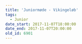 ```yaml
---
title: 'Juniormøde - Vikingeløb'
tags:
  - Junior
date_start: 2017-11-07T18:00:00
date_end: 2017-11-07T20:00:00
old_id: 6901
---
```

